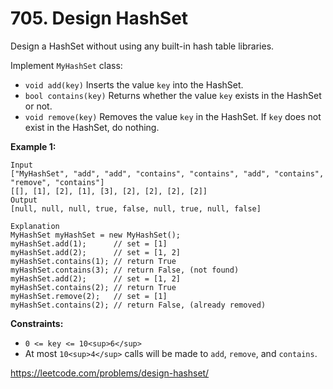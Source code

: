 # 705\. Design HashSet

Design a HashSet without using any built-in hash table libraries.

Implement `MyHashSet` class:

-   `void add(key)` Inserts the value `key` into the HashSet.
-   `bool contains(key)` Returns whether the value `key` exists in the HashSet or not.
-   `void remove(key)` Removes the value `key` in the HashSet. If `key` does not exist in the HashSet, do nothing.

**Example 1:**

```
Input
["MyHashSet", "add", "add", "contains", "contains", "add", "contains", "remove", "contains"]
[[], [1], [2], [1], [3], [2], [2], [2], [2]]
Output
[null, null, null, true, false, null, true, null, false]

Explanation
MyHashSet myHashSet = new MyHashSet();
myHashSet.add(1);      // set = [1]
myHashSet.add(2);      // set = [1, 2]
myHashSet.contains(1); // return True
myHashSet.contains(3); // return False, (not found)
myHashSet.add(2);      // set = [1, 2]
myHashSet.contains(2); // return True
myHashSet.remove(2);   // set = [1]
myHashSet.contains(2); // return False, (already removed)
```

**Constraints:**

-   `0 <= key <= 10<sup>6</sup>`
-   At most `10<sup>4</sup>` calls will be made to `add`, `remove`, and `contains`.

https://leetcode.com/problems/design-hashset/